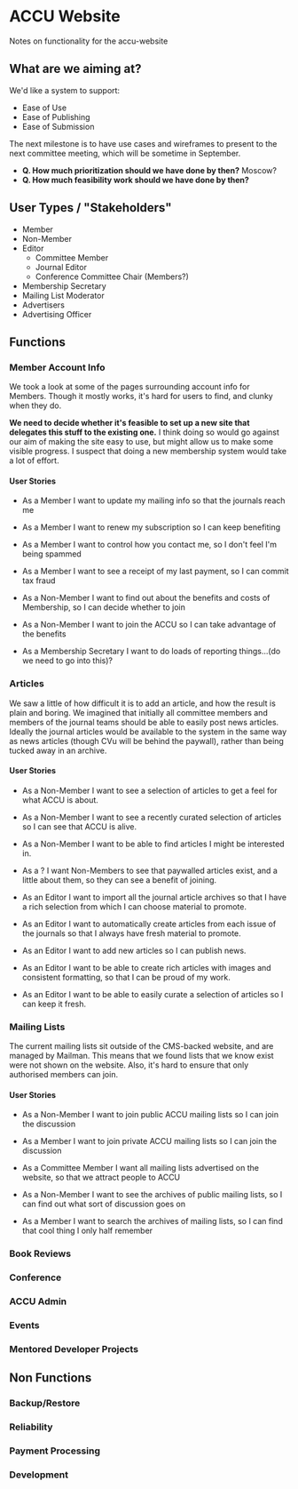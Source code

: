 # ACCU Website

Notes on functionality for the accu-website

## What are we aiming at?

We'd like a system to support:

*   Ease of Use
*   Ease of Publishing
*   Ease of Submission

The next milestone is to have use cases and wireframes to present to the next
committee meeting, which will be sometime in September.

* **Q. How much prioritization should we have done by then?** Moscow?
* **Q. How much feasibility work should we have done by then?**

## User Types / "Stakeholders"

*   Member
*   Non-Member
*   Editor
    *    Committee Member
    *    Journal Editor
    *    Conference Committee Chair (Members?)
*   Membership Secretary
*   Mailing List Moderator
*   Advertisers
*   Advertising Officer

## Functions

### Member Account Info

We took a look at some of the pages surrounding account info for Members.
Though it mostly works, it's hard for users to find, and clunky when they do.

**We need to decide whether it's feasible to set up a new site that delegates
this stuff to the existing one.** I think doing so would go against our aim of
making the site easy to use, but might allow us to make some visible progress.
I suspect that doing a new membership system would take a lot of effort.

#### User Stories

* As a Member I want to update my mailing info so that the journals reach me

* As a Member I want to renew my subscription so I can keep benefiting

* As a Member I want to control how you contact me, so I don't feel I'm being
  spammed

* As a Member I want to see a receipt of my last payment, so I can commit tax
  fraud

* As a Non-Member I want to find out about the benefits and costs of
  Membership, so I can decide whether to join

* As a Non-Member I want to join the ACCU so I can take advantage of the
  benefits

* As a Membership Secretary I want to do loads of reporting things...(do we
  need to go into this)?

### Articles

We saw a little of how difficult it is to add an article, and how the result is
plain and boring. We imagined that initially all committee members and members
of the journal teams should be able to easily post news articles. Ideally the
journal articles would be available to the system in the same way as news
articles (though CVu will be behind the paywall), rather than being tucked away
in an archive.

#### User Stories

* As a Non-Member I want to see a selection of articles to get a feel for what
  ACCU is about.

* As a Non-Member I want to see a recently curated selection of articles so I
  can see that ACCU is alive.

* As a Non-Member I want to be able to find articles I might be interested in.

* As a ? I want Non-Members to see that paywalled articles exist, and a little
  about them, so they can see a benefit of joining.

* As an Editor I want to import all the journal article archives so that I
  have a rich selection from which I can choose material to promote.

* As an Editor I want to automatically create articles from each issue of the
  journals so that I always have fresh material to promote.

* As an Editor I want to add new articles so I can publish news.

* As an Editor I want to be able to create rich articles with images and
  consistent formatting, so that I can be proud of my work.

* As an Editor I want to be able to easily curate a selection of articles so I
  can keep it fresh.

### Mailing Lists

The current mailing lists sit outside of the CMS-backed website, and are
managed by Mailman. This means that we found lists that we know exist were not
shown on the website. Also, it's hard to ensure that only authorised members
can join.

#### User Stories

* As a Non-Member I want to join public ACCU mailing lists so I can join the
  discussion

* As a Member I want to join private ACCU mailing lists so I can join the
  discussion

* As a Committee Member I want all mailing lists advertised on the website, so
  that we attract people to ACCU

* As a Non-Member I want to see the archives of public mailing lists, so I can
  find out what sort of discussion goes on

* As a Member I want to search the archives of mailing lists, so I can find
  that cool thing I only half remember

### Book Reviews

### Conference

### ACCU Admin

### Events

### Mentored Developer Projects

## Non Functions

### Backup/Restore

### Reliability

### Payment Processing

### Development

